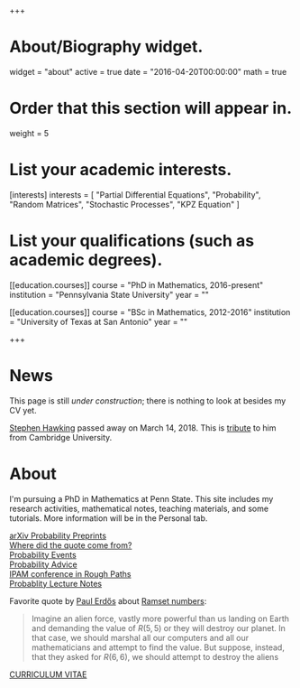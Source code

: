 +++
# About/Biography widget.
widget = "about"
active = true
date = "2016-04-20T00:00:00"
math = true

# Order that this section will appear in.
weight = 5

# List your academic interests.
[interests]
  interests = [
    "Partial Differential Equations",
    "Probability",
    "Random Matrices",
    "Stochastic Processes",
    "KPZ Equation"
  ]

# List your qualifications (such as academic degrees).
[[education.courses]]
  course = "PhD in Mathematics, 2016-present"
  institution = "Pennsylvania State University"
  year = ""

[[education.courses]]
  course = "BSc in Mathematics, 2012-2016"
  institution = "University of Texas at San Antonio"
  year = ""
 
+++
# News
This page is still _under construction_; there is nothing to look at besides my CV yet. 

[Stephen Hawking](https://en.wikipedia.org/wiki/Stephen_Hawking) passed away on March 14, 2018. This is [tribute](https://www.youtube.com/watch?v=ZrVVvXOIwQc) to him from Cambridge University.

# About 

I'm pursuing a PhD in Mathematics at Penn State. This site includes my research activities, mathematical notes, teaching materials, and some tutorials. More information will be in the Personal tab. 

[arXiv Probability Preprints](https://arxiv.org/list/math.PR/recent)  
[Where did the quote come from?](https://quoteinvestigator.com/)  
[Probability Events](http://www.math.columbia.edu/department/probability/seminar/upcoming_new.html)  
[Probability Advice](https://web.math.rochester.edu/people/faculty/cmlr/advice.md)  
[IPAM conference in Rough Paths](http://www.ipam.ucla.edu/programs/workshops/rough-paths-theory-and-applications/?tab=schedule)  
[Probablity Lecture Notes](http://www.math.nus.edu.sg/~matsr/teaching.html)  

Favorite quote by [Paul Erdős](https://en.wikipedia.org/wiki/Paul_Erd%C5%91s) about [Ramset numbers](https://en.wikipedia.org/wiki/Ramsey_theory):

> Imagine an alien force, vastly more powerful than us landing on Earth and demanding the value of $R(5, 5)$ or they will destroy our planet. In that case, we should marshal all our computers and all our mathematicians and attempt to find the value. But suppose, instead, that they asked for $R(6, 6)$, we should attempt to destroy the aliens

<p class="read-more" itemprop="mainEntityOfPage">
    <a href = "/files/CV_Feb_2018.pdf" target = "_self" class="btn btn-primary btn-outline">
      CURRICULUM VITAE
    </a>
</p>
